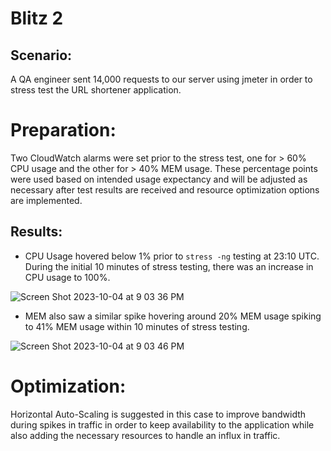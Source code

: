 # Blitz 2
 
## Scenario:
 A QA engineer sent 14,000 requests to our server using jmeter in order to stress test the URL shortener application.

# Preparation: 
 Two CloudWatch alarms were set prior to the stress test, one for > 60% CPU usage and the other for > 40% MEM usage. These percentage points were used based on intended usage expectancy and will be adjusted as necessary after test results are received and resource optimization options are implemented. 

## Results:

- CPU Usage hovered below 1% prior to `stress -ng` testing at 23:10 UTC. During the initial 10 minutes of stress testing, there was an increase in CPU usage to 100%.

![Screen Shot 2023-10-04 at 9 03 36 PM](https://github.com/z0sun/Blitz2/assets/135557197/04854921-124d-4a1a-9f3f-7c39669f6d5f)

- MEM also saw a similar spike hovering around 20% MEM usage spiking to 41% MEM usage within 10 minutes of stress testing.

![Screen Shot 2023-10-04 at 9 03 46 PM](https://github.com/z0sun/Blitz2/assets/135557197/f7881aa5-3263-4a00-ae3c-1c75e0eb4b86)

# Optimization: 

Horizontal Auto-Scaling is suggested in this case to improve bandwidth during spikes in traffic in order to keep availability to the application while also adding the necessary resources to handle an influx in traffic. 


